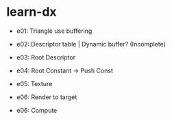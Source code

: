 # learn-dx

- e01: Triangle use buffering
- e02: Descriptor table | Dynamic buffer? (Incomplete)
- e03: Root Descriptor
- e04: Root Constant -> Push Const

- e05: Texture
- e06: Render to target
- e06: Compute